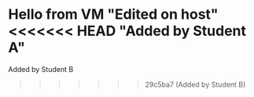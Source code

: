 Hello from VM
"Edited on host" 
<<<<<<< HEAD
"Added by Student A" 
=======
Added by Student B
>>>>>>> 29c5ba7 (Added by Student B)
